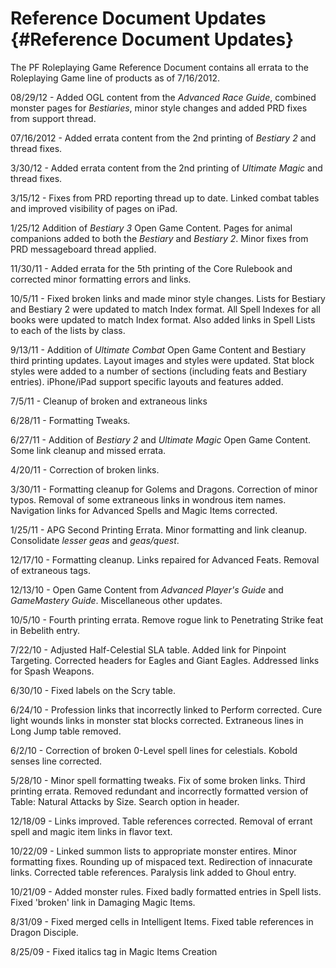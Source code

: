 # Reference Document Updates {#Reference Document Updates}

The PF Roleplaying Game Reference Document contains all errata to
the Roleplaying Game line of products as of 7/16/2012.

08/29/12 - Added OGL content from the *Advanced Race Guide*,
combined monster pages for *Bestiaries*, minor style changes and
added PRD fixes from support thread.

07/16/2012 - Added errata content from the 2nd printing of
*Bestiary 2* and thread fixes.

3/30/12 - Added errata content from the 2nd printing of *Ultimate
Magic* and thread fixes.

3/15/12 - Fixes from PRD reporting thread up to date. Linked
combat tables and improved visibility of pages on iPad.

1/25/12 Addition of *Bestiary 3* Open Game Content. Pages for
animal companions added to both the *Bestiary* and *Bestiary 2*.
Minor fixes from PRD messageboard thread applied.

11/30/11 - Added errata for the 5th printing of the Core Rulebook
and corrected minor formatting errors and links.

10/5/11 - Fixed broken links and made minor style changes. Lists
for Bestiary and Bestiary 2 were updated to match Index format.
All Spell Indexes for all books were updated to match Index
format. Also added links in Spell Lists to each of the lists by
class.

9/13/11 - Addition of *Ultimate Combat* Open Game Content and
Bestiary third printing updates. Layout images and styles were
updated. Stat block styles were added to a number of sections
(including feats and Bestiary entries). iPhone/iPad support
specific layouts and features added.

7/5/11 - Cleanup of broken and extraneous links

6/28/11 - Formatting Tweaks.

6/27/11 - Addition of *Bestiary 2* and *Ultimate Magic* Open Game
Content. Some link cleanup and missed errata.

4/20/11 - Correction of broken links.

3/30/11 - Formatting cleanup for Golems and Dragons. Correction
of minor typos. Removal of some extraneous links in wondrous item
names. Navigation links for Advanced Spells and Magic Items
corrected.

1/25/11 - APG Second Printing Errata. Minor formatting and link
cleanup. Consolidate *lesser geas* and *geas/quest*.

12/17/10 - Formatting cleanup. Links repaired for Advanced Feats.
Removal of extraneous tags.

12/13/10 - Open Game Content from *Advanced Player's Guide* and
*GameMastery Guide*. Miscellaneous other updates.

10/5/10 - Fourth printing errata. Remove rogue link to
Penetrating Strike feat in Bebelith entry.

7/22/10 - Adjusted Half-Celestial SLA table. Added link for
Pinpoint Targeting. Corrected headers for Eagles and Giant
Eagles. Addressed links for Spash Weapons.

6/30/10 - Fixed labels on the Scry table.

6/24/10 - Profession links that incorrectly linked to Perform
corrected. Cure light wounds links in monster stat blocks
corrected. Extraneous lines in Long Jump table removed.

6/2/10 - Correction of broken 0-Level spell lines for celestials.
Kobold senses line corrected.

5/28/10 - Minor spell formatting tweaks. Fix of some broken
links. Third printing errata. Removed redundant and incorrectly
formatted version of Table: Natural Attacks by Size. Search
option in header.

12/18/09 - Links improved. Table references corrected. Removal of
errant spell and magic item links in flavor text.

10/22/09 - Linked summon lists to appropriate monster entires.
Minor formatting fixes. Rounding up of mispaced text. Redirection
of innacurate links. Corrected table references. Paralysis link
added to Ghoul entry.

10/21/09 - Added monster rules. Fixed badly formatted entries in
Spell lists. Fixed 'broken' link in Damaging Magic Items.

8/31/09 - Fixed merged cells in Intelligent Items. Fixed table
references in Dragon Disciple.

8/25/09 - Fixed italics tag in Magic Items Creation
